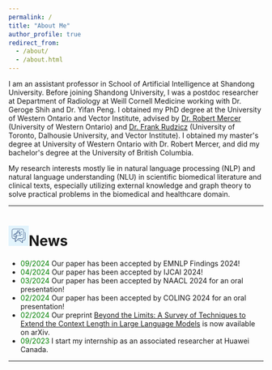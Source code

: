 ```yaml
---
permalink: /
title: "About Me"
author_profile: true
redirect_from: 
  - /about/
  - /about.html
---
```


I am an assistant professor in School of Artificial Intelligence at Shandong University. Before joining Shandong University, I was a postdoc researcher at Department of Radiology at Weill Cornell Medicine working with Dr. Geroge Shih and Dr. Yifan Peng. I obtained my PhD degree at the University of Western Ontario and Vector Institute, advised by [Dr. Robert Mercer](https://www.csd.uwo.ca/people/faculty/bios/mercer.html) (University of Western Ontario) and [Dr. Frank Rudzicz](https://web.cs.dal.ca/~rudzicz/) (University of Toronto, Dalhousie University, and Vector Institute). I obtained my master's degree at University of Western Ontario with Dr. Robert Mercer, and did my bachelor's degree at the University of British Columbia.

My research interests mostly lie in natural language processing (NLP) and natural language understanding (NLU) in scientific biomedical literature and clinical texts, especially utilizing external knowledge and graph theory to solve practical problems in the biomedical and healthcare domain. 

---

# <img src="/images/icon--news.png" style="width:40px">News
* <span style="color:green">09/2024</span> Our paper has been accepted by EMNLP Findings 2024!
* <span style="color:green">04/2024</span> Our paper has been accepted by IJCAI 2024!
* <span style="color:green">03/2024</span> Our paper has been accepted by NAACL 2024 for an oral presentation!
* <span style="color:green">02/2024</span> Our paper has been accepted by COLING 2024 for an oral presentation!
* <span style="color:green">02/2024</span> Our preprint [Beyond the Limits: A Survey of Techniques to Extend the Context Length in Large Language Models](https://arxiv.org/abs/2402.02244) is now available on arXiv. 
* <span style="color:green">09/2023</span> I start my internship as an associated researcher at Huawei Canada.  

---
